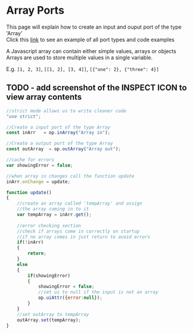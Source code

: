 # Array Ports

This page will explain how to create an input and ouput port of the type 'Array'<br>
Click this [link](https://cables.gl/ui/#/project/5b9f692e671e52e512ab3af3) to see an example of all port types and code examples

A Javascript array can contain either simple values, arrays or objects<br>
Arrays are used to store multiple values in a single variable.

E.g. `[1, 2, 3]`, `[[1, 2], [3, 4]]`, `[{"one": 2}, {"three": 4}]`

## TODO - add screenshot of the INSPECT ICON to view array contents

```javascript
//strict mode allows us to write cleaner code
"use strict";

//Create a input port of the type Array
const inArr   = op.inArray("Array in");

//Create a output port of the type Array
const outArray  = op.outArray("Array out");

//cache for errors
var showingError = false;

//when array in changes call the function update
inArr.onChange = update;

function update()
{
    //create an array called 'tempArray' and assign
    //the array coming in to it
    var tempArray = inArr.get();
    
    //error checking section
    //check if arrays come in correctly on startup
    //if no array comes in just return to avoid errors
    if(!inArr)
    {
        return;
    }
    else
    {
        if(showingError)
        {
            showingError = false;
            //set ui to null if the input is not an array
            op.uiAttr({error:null});
        }
    }
    //set outArray to tempArray
    outArray.set(tempArray);
}
```
